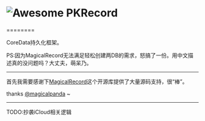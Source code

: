 # ![Awesome](https://github.com/passerbycrk/PKRecord/master/logo/awesome_logo_small.png?raw=true) PKRecord
========

CoreData持久化框架。

PS:因为MagicalRecord无法满足轻松创建两DB的需求，怒搞了一份。用中文描述真的没问题吗？大丈夫，萌呆乃。

---
首先我需要感谢下[MagicalRecord](https://github.com/magicalpanda/MagicalRecord)这个开源库提供了大量源码支持，很“棒”。

thanks [@magicalpanda](https://github.com/magicalpanda/) ~

---
TODO:抄袭iCloud相关逻辑